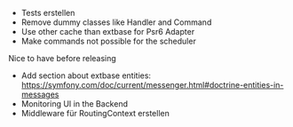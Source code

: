 - Tests erstellen
- Remove dummy classes like Handler and Command
- Use other cache than extbase for Psr6 Adapter
- Make commands not possible for the scheduler

Nice to have before releasing
- Add section about extbase entities: https://symfony.com/doc/current/messenger.html#doctrine-entities-in-messages
- Monitoring UI in the Backend
- Middleware für RoutingContext erstellen
